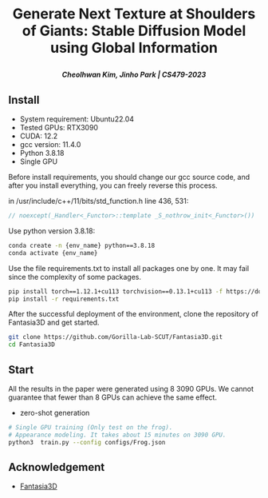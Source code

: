  # <p align="center"> Generate Next Texture at Shoulders of Giants:  Stable Diffusion Model using Global Information </p>

 #####  <p align="center"> Cheolhwan Kim, Jinho Park | CS479-2023</p>

## Install

- System requirement: Ubuntu22.04
- Tested GPUs: RTX3090
- CUDA: 12.2
- gcc version: 11.4.0
- Python 3.8.18
- Single GPU

Before install requirements, you should change our gcc source code, and after you install everything, you can freely reverse this process.

in /usr/include/c++/11/bits/std_function.h line 436, 531:
```c
// noexcept(_Handler<_Functor>::template _S_nothrow_init<_Functor>())
```

Use python version 3.8.18:
  ```bash
  conda create -n {env_name} python==3.8.18
  conda activate {env_name}
  ```

Use the file requirements.txt to install all packages one by one. It may fail since the complexity of some packages.
  ```bash
  pip install torch==1.12.1+cu113 torchvision==0.13.1+cu113 -f https://download.pytorch.org/whl/torch_stable.html
  pip install -r requirements.txt
  ```

After the successful deployment of the environment, clone the repository of Fantasia3D and get started.
```bash
git clone https://github.com/Gorilla-Lab-SCUT/Fantasia3D.git
cd Fantasia3D
```

## Start
All the results in the paper were generated using 8 3090 GPUs. We cannot guarantee that fewer than 8 GPUs can achieve the same effect.
- zero-shot generation
```bash
# Single GPU training (Only test on the frog). 
# Appearance modeling. It takes about 15 minutes on 3090 GPU.
python3  train.py --config configs/Frog.json
```

## Acknowledgement
- [Fantasia3D](https://github.com/Gorilla-Lab-SCUT/Fantasia3D)